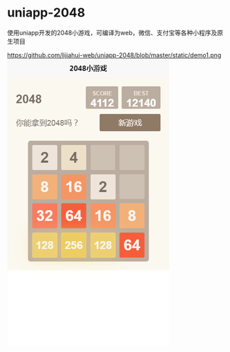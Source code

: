 # uniapp-2048
使用uniapp开发的2048小游戏，可编译为web，微信、支付宝等各种小程序及原生项目

https://github.com/lijiahui-web/uniapp-2048/blob/master/static/demo1.png
<img src="https://github.com/lijiahui-web/uniapp-2048/blob/master/static/demo1.png" />
